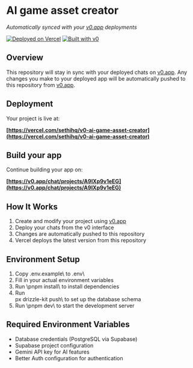# AI game asset creator

*Automatically synced with your [v0.app](https://v0.app) deployments*

[![Deployed on Vercel](https://img.shields.io/badge/Deployed%20on-Vercel-black?style=for-the-badge&logo=vercel)](https://vercel.com/sethihq/v0-ai-game-asset-creator)
[![Built with v0](https://img.shields.io/badge/Built%20with-v0.app-black?style=for-the-badge)](https://v0.app/chat/projects/A9IXp9v1eEG)

## Overview

This repository will stay in sync with your deployed chats on [v0.app](https://v0.app).
Any changes you make to your deployed app will be automatically pushed to this repository from [v0.app](https://v0.app).

## Deployment

Your project is live at:

**[https://vercel.com/sethihq/v0-ai-game-asset-creator](https://vercel.com/sethihq/v0-ai-game-asset-creator)**

## Build your app

Continue building your app on:

**[https://v0.app/chat/projects/A9IXp9v1eEG](https://v0.app/chat/projects/A9IXp9v1eEG)**

## How It Works

1. Create and modify your project using [v0.app](https://v0.app)
2. Deploy your chats from the v0 interface
3. Changes are automatically pushed to this repository
4. Vercel deploys the latest version from this repository

## Environment Setup

1. Copy \.env.example\ to \.env\
2. Fill in your actual environment variables
3. Run \pnpm install\ to install dependencies
4. Run \
px drizzle-kit push\ to set up the database schema
5. Run \pnpm dev\ to start the development server

## Required Environment Variables

- Database credentials (PostgreSQL via Supabase)
- Supabase project configuration
- Gemini API key for AI features
- Better Auth configuration for authentication

